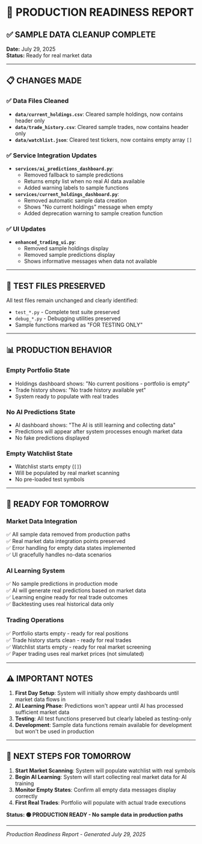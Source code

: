 # 🧹 PRODUCTION READINESS REPORT

## ✅ SAMPLE DATA CLEANUP COMPLETE

**Date:** July 29, 2025  
**Status:** Ready for real market data

---

## 📋 **CHANGES MADE**

### **✅ Data Files Cleaned**
- **`data/current_holdings.csv`**: Cleared sample holdings, now contains header only
- **`data/trade_history.csv`**: Cleared sample trades, now contains header only  
- **`data/watchlist.json`**: Cleared test tickers, now contains empty array `[]`

### **✅ Service Integration Updates**
- **`services/ai_predictions_dashboard.py`**: 
  - Removed fallback to sample predictions
  - Returns empty list when no real AI data available
  - Added warning labels to sample functions
- **`services/current_holdings_dashboard.py`**: 
  - Removed automatic sample data creation
  - Shows "No current holdings" message when empty
  - Added deprecation warning to sample creation function

### **✅ UI Updates**
- **`enhanced_trading_ui.py`**: 
  - Removed sample holdings display
  - Removed sample predictions display
  - Shows informative messages when data not available

---

## 🧪 **TEST FILES PRESERVED**

All test files remain unchanged and clearly identified:
- `test_*.py` - Complete test suite preserved
- `debug_*.py` - Debugging utilities preserved
- Sample functions marked as "FOR TESTING ONLY"

---

## 📊 **PRODUCTION BEHAVIOR**

### **Empty Portfolio State**
- Holdings dashboard shows: "No current positions - portfolio is empty"
- Trade history shows: "No trade history available yet"
- System ready to populate with real trades

### **No AI Predictions State**
- AI dashboard shows: "The AI is still learning and collecting data"
- Predictions will appear after system processes enough market data
- No fake predictions displayed

### **Empty Watchlist State**
- Watchlist starts empty (`[]`)
- Will be populated by real market scanning
- No pre-loaded test symbols

---

## 🚀 **READY FOR TOMORROW**

### **Market Data Integration**
✅ All sample data removed from production paths  
✅ Real market data integration points preserved  
✅ Error handling for empty data states implemented  
✅ UI gracefully handles no-data scenarios  

### **AI Learning System**
✅ No sample predictions in production mode  
✅ AI will generate real predictions based on market data  
✅ Learning engine ready for real trade outcomes  
✅ Backtesting uses real historical data only  

### **Trading Operations**
✅ Portfolio starts empty - ready for real positions  
✅ Trade history starts clean - ready for real trades  
✅ Watchlist starts empty - ready for real market screening  
✅ Paper trading uses real market prices (not simulated)  

---

## ⚠️ **IMPORTANT NOTES**

1. **First Day Setup**: System will initially show empty dashboards until market data flows in
2. **AI Learning Phase**: Predictions won't appear until AI has processed sufficient market data
3. **Testing**: All test functions preserved but clearly labeled as testing-only
4. **Development**: Sample data functions remain available for development but won't be used in production

---

## 🎯 **NEXT STEPS FOR TOMORROW**

1. **Start Market Scanning**: System will populate watchlist with real symbols
2. **Begin AI Learning**: System will start collecting real market data for AI training
3. **Monitor Empty States**: Confirm all empty data messages display correctly
4. **First Real Trades**: Portfolio will populate with actual trade executions

**Status: 🟢 PRODUCTION READY - No sample data in production paths**

---

*Production Readiness Report - Generated July 29, 2025*
